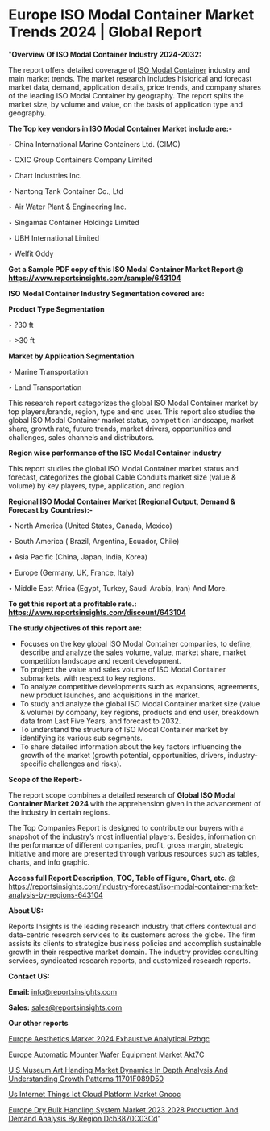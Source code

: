 # Europe ISO Modal Container Market Trends 2024 | Global Report

  "<strong>Overview Of ISO Modal Container Industry 2024-2032:</strong>

The report offers detailed coverage of <a href=https://www.reportsinsights.com/sample/643104>ISO Modal Container</a> industry and main market trends. The market research includes historical and forecast market data, demand, application details, price trends, and company shares of the leading ISO Modal Container by geography. The report splits the market size, by volume and value, on the basis of application type and geography.

<strong>The Top key vendors in ISO Modal Container Market include are:- </strong>

‣ China International Marine Containers Ltd. (CIMC)

‣ CXIC Group Containers Company Limited

‣ Chart Industries Inc.

‣ Nantong Tank Container Co., Ltd

‣ Air Water Plant & Engineering Inc.

‣ Singamas Container Holdings Limited

‣ UBH International Limited

‣ Welfit Oddy

<strong>Get a Sample PDF copy of this ISO Modal Container Market Report </strong><strong>@ <a href=https://www.reportsinsights.com/sample/643104 style=color:#0000ff;>https://www.reportsinsights.com/sample/643104</a> </strong>

<strong>ISO Modal Container Industry Segmentation covered are:</strong>

<strong>Product Type Segmentation</strong>

‣ ?30 ft

‣ >30 ft

<strong>Market by Application Segmentation</strong>

‣ Marine Transportation

‣ Land Transportation

This research report categorizes the global ISO Modal Container market by top players/brands, region, type and end user. This report also studies the global ISO Modal Container market status, competition landscape, market share, growth rate, future trends, market drivers, opportunities and challenges, sales channels and distributors.

<strong>Region wise performance of the ISO Modal Container industry</strong><strong> </strong>

This report studies the global ISO Modal Container market status and forecast, categorizes the global Cable Conduits market size (value &amp; volume) by key players, type, application, and region. 

<strong>Regional ISO Modal Container Market (Regional Output, Demand &amp; Forecast by Countries):-</strong>

• North America (United States, Canada, Mexico)

• South America ( Brazil, Argentina, Ecuador, Chile)

• Asia Pacific (China, Japan, India, Korea)

• Europe (Germany, UK, France, Italy)

• Middle East Africa (Egypt, Turkey, Saudi Arabia, Iran) And More.

<strong>To get this report at a profitable rate.: <a href=https://www.reportsinsights.com/discount/643104 style=color:#0000ff;>https://www.reportsinsights.com/discount/643104</a></strong>

<strong>The study objectives of this report are:</strong>
<ul>
  <li>Focuses on the key global ISO Modal Container companies, to define, describe and analyze the sales volume, value, market share, market competition landscape and recent development.</li>
  <li>To project the value and sales volume of ISO Modal Container submarkets, with respect to key regions.</li>
  <li>To analyze competitive developments such as expansions, agreements, new product launches, and acquisitions in the market.</li>
  <li>To study and analyze the global ISO Modal Container market size (value &amp; volume) by company, key regions, products and end user, breakdown data from Last Five Years, and forecast to 2032.</li>
  <li>To understand the structure of ISO Modal Container market by identifying its various sub segments.</li>
  <li>To share detailed information about the key factors influencing the growth of the market (growth potential, opportunities, drivers, industry-specific challenges and risks).</li>
</ul>
<strong>Scope of the Report:-</strong><strong> </strong>

The report scope combines a detailed research of <strong>Global ISO Modal Container Market 2024 </strong>with the apprehension given in the advancement of the industry in certain regions.

The Top Companies Report is designed to contribute our buyers with a snapshot of the industry’s most influential players. Besides, information on the performance of different companies, profit, gross margin, strategic initiative and more are presented through various resources such as tables, charts, and info graphic.

<strong>Access full Report Description, TOC, Table of Figure, Chart, etc. </strong>@   <a href=https://reportsinsights.com/industry-forecast/iso-modal-container-market-analysis-by-regions-643104 style=color:#0000ff;>https://reportsinsights.com/industry-forecast/iso-modal-container-market-analysis-by-regions-643104</a>

<strong>About US:</strong>

Reports Insights is the leading research industry that offers contextual and data-centric research services to its customers across the globe. The firm assists its clients to strategize business policies and accomplish sustainable growth in their respective market domain. The industry provides consulting services, syndicated research reports, and customized research reports.

<strong>Contact US:</strong>

<p class=""""><b>Email:</b> <a href=mailto:info@reportsinsights.com>info@reportsinsights.com</a></p>
<p class=""""><b>Sales:</b> <a href=mailto:sales@reportsinsights.com>sales@reportsinsights.com</a></p>

<strong>Our other reports</strong>

<a href=https://www.linkedin.com/pulse/europe-aesthetics-market-2024-exhaustive-analytical-pzbgc/>Europe Aesthetics Market 2024 Exhaustive Analytical Pzbgc</a>

<a href=https://www.linkedin.com/pulse/europe-automatic-mounter-wafer-equipment-market-akt7c/>Europe Automatic Mounter Wafer Equipment Market Akt7C</a>

<a href=https://medium.com/@akitotamura255/u-s-museum-art-handing-market-dynamics-in-depth-analysis-and-understanding-growth-patterns-11701f089d50>U S Museum Art Handing Market Dynamics In Depth Analysis And Understanding Growth Patterns 11701F089D50</a>

<a href=https://www.linkedin.com/pulse/us-internet-things-iot-cloud-platform-market-gncoc/>Us Internet Things Iot Cloud Platform Market Gncoc</a>

<a href=https://medium.com/@aryawankhede943/europe-dry-bulk-handling-system-market-2023-2028-production-and-demand-analysis-by-region-dcb3870c03cd>Europe Dry Bulk Handling System Market 2023 2028 Production And Demand Analysis By Region Dcb3870C03Cd</a>"
